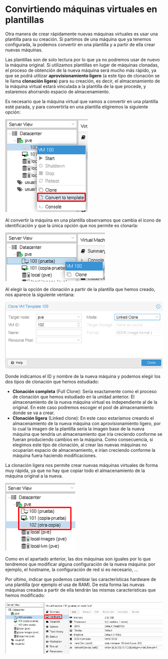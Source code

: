# Convirtiendo máquinas virtuales en plantillas

Otra manera de crear rápidamente nuevas máquinas virtuales es usar una plantilla para su creación. Si partimos de una máquina que ya tenemos configurada, la podemos convertir en una plantilla y a partir de ella crear nuevas máquinas.

Las plantillas son de solo lectura por lo que ya no podremos usar de nuevo la máquina original. Si utilizamos plantillas en lugar de máquinas clonadas, el proceso de obtención de la nueva máquina será mucho más rápido, ya que se podrá utilizar **aprovisionamiento ligero** (a este tipo de clonación se le llama **clonación ligera**) para su creación, es decir, el almacenamiento de la máquina virtual estará vinculada a la plantilla de la que procede, y estaremos ahorrando espacio de almacenamiento.

Es necesario que la máquina virtual que vamos a convertir en una plantilla esté parada, y para convertirla en una plantilla eligiremos la siguiente opción:

![plantilla](img/plantilla1.png)

Al convertir la máquina en una plantilla observamos que cambia el icono de identificación y que la única opción que nos permite es clonarla:

![plantilla](img/plantilla2.png)

Al elegir la opción de clonación a partir de la plantilla que hemos creado, nos aparece la siguiente ventana:

![plantilla](img/plantilla3.png)

Donde indicamos el ID y nombre de la nueva máquina y podemos elegir los dos tipos de clonación que hemos estudiado:

* **Clonación completa** (Full Clone): Sería exactamente como el proceso de clonación que hemos estudiado en la unidad anterior. El almacenamiento de la nueva máquina virtual es independiente al de la original. En este caso podremos escoger el pool de almacenamiento donde se va  a crear.
* **Clonación ligera** (Linked clone): En este caso estaríamos creando el almacenamiento de la nueva máquina con aprovisionamiento ligero, por lo cual la imagen de la plantilla sería la imagen base de la nueva máquina que tendría un almacenamiento que iría creciendo conforme se fueran produciendo cambios en la máquina. Como consecuencia, si elegimos este tipo de clonación, al crear las nuevas máquinas no ocuparían espacio de almacenamiento, e irían creciendo conforme la máquina fuera haciendo modificaciones.

La clonación ligera nos permite crear nuevas máquinas virtuales de forma muy rápida, ya que no hay que copiar todo el almacenamiento de la máquina original a la nueva.

![plantilla](img/plantilla4.png)

Como en el apartado anterior, las dos máquinas son iguales por lo que tendremos que modificar alguna configuración de la nueva máquina: por ejemplo, el hostname, la configuración de red si es necesario, ...

Por ultimo, indicar que podemos cambiar las características hardware de una plantilla (por ejemplo el usa de RAM). De esta forma las nuevas máquinas creadas a partir de ella tendrán las mismas características que hemos modificado:  

![plantilla](img/plantilla5.png)



